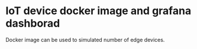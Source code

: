 # IoT device docker image and grafana dashborad

Docker image can be used to simulated number of edge devices.

